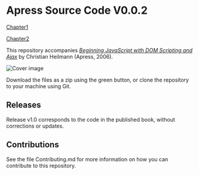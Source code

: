 # Apress Source Code V0.0.2
[Chapter1](https://littleflute.github.io/beg-javascript-w-dom-scripting-ajax/Chapter1/)

[Chapter2](https://littleflute.github.io/beg-javascript-w-dom-scripting-ajax/Chapter2/)



This repository accompanies [*Beginning JavaScript with DOM Scripting and Ajax*](http://www.apress.com/9781590596807) by Christian Heilmann (Apress, 2006).

![Cover image](9781590596807.jpg)

Download the files as a zip using the green button, or clone the repository to your machine using Git.

## Releases

Release v1.0 corresponds to the code in the published book, without corrections or updates.

## Contributions

See the file Contributing.md for more information on how you can contribute to this repository.
